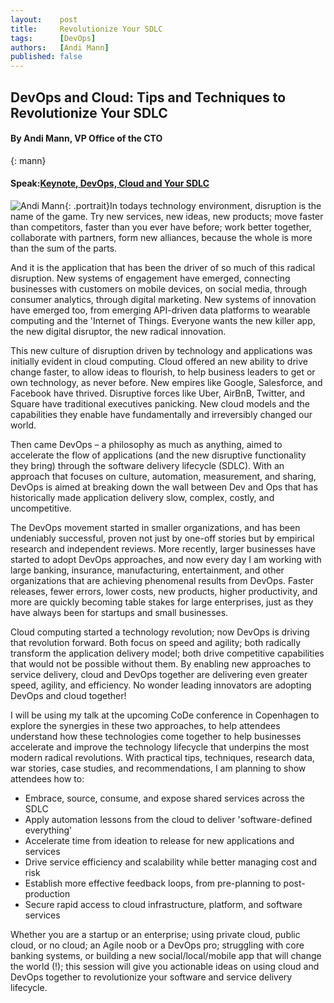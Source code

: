 ```yaml
---
layout:    post
title:     Revolutionize Your SDLC
tags:      [DevOps]
authors:   [Andi Mann]
published: false
---
```


## DevOps and Cloud: Tips and Techniques to Revolutionize Your SDLC

#### By Andi Mann, VP Office of the CTO
{: mann}

#### Speak:[Keynote, DevOps, Cloud and Your SDLC]({{site.root}}/program#devops)

![Andi Mann]({{site.root}}/images{{site.root}}/speakers/andimann.jpg){: .portrait}In todays technology environment, disruption is the name of the game. Try new services, new ideas, new products; move faster than competitors, faster than you ever have before; work better together, collaborate with partners, form new alliances, because the whole is more than the sum of the parts.

And it is the application that has been the driver of so much of this radical disruption. New systems of engagement have emerged, connecting businesses with customers on mobile devices, on social media, through consumer analytics, through digital marketing. New systems of innovation have emerged too, from emerging API-driven data platforms to wearable computing and the 'Internet of Things. Everyone wants the new killer app, the new digital disruptor, the new radical innovation.

This new culture of disruption driven by technology and applications was initially evident in cloud computing. Cloud offered an new ability to drive change faster, to allow ideas to flourish, to help business leaders to get or own technology, as never before. New empires like Google, Salesforce, and Facebook have thrived. Disruptive forces like Uber, AirBnB, Twitter, and Square have traditional executives panicking. New cloud models and the capabilities they enable have fundamentally and irreversibly changed our world.

Then came DevOps – a philosophy as much as anything, aimed to accelerate the flow of applications (and the new disruptive functionality they bring) through the software delivery lifecycle (SDLC). With an approach that focuses on culture, automation, measurement, and sharing, DevOps is aimed at breaking down the wall between Dev and Ops that has historically made application delivery slow, complex, costly, and uncompetitive.

The DevOps movement started in smaller organizations, and has been undeniably successful, proven not just by one-off stories but by empirical research and independent reviews. More recently, larger businesses have started to adopt DevOps approaches, and now every day I am working with large banking, insurance, manufacturing, entertainment, and other organizations that are achieving phenomenal results from DevOps. Faster releases, fewer errors, lower costs, new products, higher productivity, and more are quickly becoming table stakes for large enterprises, just as they have always been for startups and small businesses.

Cloud computing started a technology revolution; now DevOps is driving that revolution forward. Both focus on speed and agility; both radically transform the application delivery model; both drive competitive capabilities that would not be possible without them. By enabling new approaches to service delivery, cloud and DevOps together are delivering even greater speed, agility, and efficiency. No wonder leading innovators are adopting DevOps and cloud together!

I will be using my talk at the upcoming CoDe  conference in Copenhagen to explore the synergies in these two approaches, to help attendees understand how these technologies come together to help businesses accelerate and improve the technology lifecycle that underpins the most modern radical revolutions. With practical tips, techniques, research data, war stories, case studies, and recommendations, I am planning to show attendees how to:

*	Embrace, source, consume, and expose shared services across the SDLC
*	Apply automation lessons from the cloud to deliver 'software-defined everything'
*	Accelerate time from ideation to release for new applications and services
*	Drive service efficiency and scalability while better managing cost and risk
*	Establish more effective feedback loops, from pre-planning to post-production
*	Secure rapid access to cloud infrastructure, platform, and software services

Whether you are a startup or an enterprise; using private cloud, public cloud, or no cloud; an Agile noob or a DevOps pro; struggling with core banking systems, or building a new social/local/mobile app that will change the world (!); this session will give you actionable ideas on using cloud and DevOps together to revolutionize your software and service delivery lifecycle.
